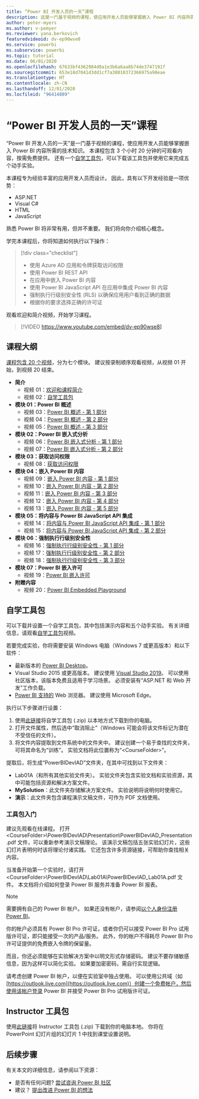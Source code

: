 ```yaml
---
title: “Power BI 开发人员的一天”课程
description: 这是一门基于视频的课程，使应用开发人员能够掌握嵌入 Power BI 内容所需的技术知识。
author: peter-myers
ms.author: v-pemyer
ms.reviewer: yana.berkovich
featuredvideoid: dv-ep90wse8
ms.service: powerbi
ms.subservice: powerbi
ms.topic: tutorial
ms.date: 06/01/2020
ms.openlocfilehash: 67633bf4362984d0a1e3b6a6aa8b74de3747191f
ms.sourcegitcommit: 653e18d7041d3dd1cf7a38010372366975a98eae
ms.translationtype: HT
ms.contentlocale: zh-CN
ms.lasthandoff: 12/01/2020
ms.locfileid: "96414889"
---
```

# <a name="power-bi-developer-in-a-day-course"></a>“Power BI 开发人员的一天”课程

“Power BI 开发人员的一天”是一门基于视频的课程，使应用开发人员能够掌握嵌入 Power BI 内容所需的技术知识。 本课程包含 3 个小时 20 分钟的可观看内容，按需免费提供。 还有一个[自学工具包](#self-study-kit)，可以下载该工具包并使用它来完成五个动手实验。

本课程专为经验丰富的应用开发人员而设计。 因此，具有以下开发经验是一项优势：

- ASP.NET
- Visual C#
- HTML
- JavaScript

熟悉 Power BI 将非常有用，但并不重要。 我们将向你介绍核心概念。

学完本课程后，你将知道如何执行以下操作：

> [!div class="checklist"]
> - 使用 Azure AD 应用和令牌获取访问权限
> - 使用 Power BI REST API
> - 在应用中嵌入 Power BI 内容
> - 使用 Power BI JavaScript API 在应用中集成 Power BI 内容
> - 强制执行行级别安全性 (RLS) 以确保应用用户看到正确的数据
> - 根据你的要求选择正确的许可证

观看欢迎和简介视频，开始学习课程。

> [!VIDEO https://www.youtube.com/embed/dv-ep90wse8]

## <a name="course-outline"></a>课程大纲

[课程包含 20 个视频](https://www.youtube.com/playlist?list=PL1N57mwBHtN1AGWHnJMhtvJCIG_IlC07D)，分为七个模块。 建议按录制顺序观看视频，从视频 01 开始，到视频 20 结束。

- **简介**
  - 视频 01：[欢迎和课程简介](https://www.youtube.com/watch?v=dv-ep90wse8&list=PL1N57mwBHtN1AGWHnJMhtvJCIG_IlC07D)
  - 视频 02：[自学工具包](https://www.youtube.com/watch?v=X0P9Mdqx7sY&list=PL1N57mwBHtN1AGWHnJMhtvJCIG_IlC07D)
- **模块 01：Power BI 概述**
  - 视频 03：[Power BI 概述 - 第 1 部分](https://www.youtube.com/watch?v=LD3RlDdRi-0&list=PL1N57mwBHtN1AGWHnJMhtvJCIG_IlC07D)
  - 视频 04：[Power BI 概述 - 第 2 部分](https://www.youtube.com/watch?v=jmHXlHI5hn0&list=PL1N57mwBHtN1AGWHnJMhtvJCIG_IlC07D)
  - 视频 05：[Power BI 概述 - 第 3 部分](https://www.youtube.com/watch?v=uujSR_7cfL4&list=PL1N57mwBHtN1AGWHnJMhtvJCIG_IlC07D)
- **模块 02：Power BI 嵌入式分析**
  - 视频 06：[Power BI 嵌入式分析 - 第 1 部分](https://www.youtube.com/watch?v=2QBnfUwnuMk&list=PL1N57mwBHtN1AGWHnJMhtvJCIG_IlC07D)
  - 视频 07：[Power BI 嵌入式分析 - 第 2 部分](https://www.youtube.com/watch?v=7Jda5x7Qe7Q&list=PL1N57mwBHtN1AGWHnJMhtvJCIG_IlC07D)
- **模块 03：获取访问权限**
  - 视频 08：[获取访问权限](https://www.youtube.com/watch?v=3dYCMTsDT3c&list=PL1N57mwBHtN1AGWHnJMhtvJCIG_IlC07D)
- **模块 04：嵌入 Power BI 内容**
  - 视频 09：[嵌入 Power BI 内容 - 第 1 部分](https://www.youtube.com/watch?v=caKS8PQJnyo&list=PL1N57mwBHtN1AGWHnJMhtvJCIG_IlC07D)
  - 视频 10：[嵌入 Power BI 内容 - 第 2 部分](https://www.youtube.com/watch?v=XbYt8ZX3q9k&list=PL1N57mwBHtN1AGWHnJMhtvJCIG_IlC07D)
  - 视频 11：[嵌入 Power BI 内容 - 第 3 部分](https://www.youtube.com/watch?v=mXmFrHuYVh8&list=PL1N57mwBHtN1AGWHnJMhtvJCIG_IlC07D)
  - 视频 12：[嵌入 Power BI 内容 - 第 4 部分](https://www.youtube.com/watch?v=9YNm90K8FhA&list=PL1N57mwBHtN1AGWHnJMhtvJCIG_IlC07D)
  - 视频 13：[嵌入 Power BI 内容 - 第 5 部分](https://www.youtube.com/watch?v=hnZ7IWHrMFU&list=PL1N57mwBHtN1AGWHnJMhtvJCIG_IlC07D)
- **模块 05：将内容与 Power BI JavaScript API 集成**
  - 视频 14：[将内容与 Power BI JavaScript API 集成 - 第 1 部分](https://www.youtube.com/watch?v=wmeEEHQmQqw&list=PL1N57mwBHtN1AGWHnJMhtvJCIG_IlC07D)
  - 视频 15：[将内容与 Power BI JavaScript API 集成 - 第 2 部分](https://www.youtube.com/watch?v=TSEjZl0dGfM&list=PL1N57mwBHtN1AGWHnJMhtvJCIG_IlC07D)
- **模块 06：强制执行行级别安全性**
  - 视频 16：[强制执行行级别安全性 - 第 1 部分](https://www.youtube.com/watch?v=8O4hzGI8FFg&list=PL1N57mwBHtN1AGWHnJMhtvJCIG_IlC07D)
  - 视频 17：[强制执行行级别安全性 - 第 2 部分](https://www.youtube.com/watch?v=8mxg8LtLx4I&list=PL1N57mwBHtN1AGWHnJMhtvJCIG_IlC07D)
  - 视频 18：[强制执行行级别安全性 - 第 3 部分](https://www.youtube.com/watch?v=OdgtbIIM9pk&list=PL1N57mwBHtN1AGWHnJMhtvJCIG_IlC07D)
- **模块 07：Power BI 嵌入许可**
  - 视频 19：[Power BI 嵌入许可](https://www.youtube.com/watch?v=ipmip6ARnks&list=PL1N57mwBHtN1AGWHnJMhtvJCIG_IlC07D)
- **附赠内容**
  - 视频 20：[Power BI Embedded Playground](https://www.youtube.com/watch?v=U3qeQRwWhRc&list=PL1N57mwBHtN1AGWHnJMhtvJCIG_IlC07D)

## <a name="self-study-kit"></a>自学工具包

可以下载并设置一个自学工具包，其中包括演示内容和五个动手实验。 有关详细信息，请观看[自学工具包](https://www.youtube.com/watch?v=X0P9Mdqx7sY)视频。

若要完成实验，你将需要安装 Windows 电脑（Windows 7 或更高版本）和以下软件：

- 最新版本的 [Power BI Desktop](../fundamentals/desktop-get-the-desktop.md)。
- Visual Studio 2015 或更高版本。 建议使用 [Visual Studio 2019](https://visualstudio.microsoft.com/downloads/)。 可以使用社区版本，该版本免费且适用于学习场景。 必须安装有“ASP.NET 和 Web 开发”工作负载。
- [Power BI 支持的](../fundamentals/power-bi-browsers.md) Web 浏览器。 建议使用 Microsoft Edge。

执行以下步骤进行设置：

1. 使用[此链接](https://aka.ms/deviad-student)将自学工具包 (.zip) 以本地方式下载到你的电脑。
1. 打开文件属性，然后选中“取消阻止”（Windows 可能会将该文件标记为潜在不受信任的文件）。
1. 将文件内容提取到文件系统中的文件夹中。 建议创建一个易于查找的文件夹，可将其命名为“训练”。 实验文档将此位置称为“&lt;CourseFolder&gt;”。

提取后，将生成“PowerBIDevIAD”文件夹，在其中可找到以下文件夹：

- Lab01A（和所有其他实验文件夹）。 实验文件夹包含实验文档和实验资源，其中可能包括资源和解决方案文件。
- **MySolution**：此文件夹存储解决方案文件。 实验说明将说明何时使用它。
- **演示**：此文件夹包含课程演示文稿文件，可作为 PDF 文档使用。

### <a name="get-started-with-the-kit"></a>工具包入门

建议先观看在线课程。 打开 &lt;CourseFolder&gt;\PowerBIDevIAD\Presentation\PowerBIDevIAD_Presentation.pdf 文件，可以重新参考演示文稿理论。 该演示文稿包括五张实验幻灯片，这些幻灯片表明何时该将理论付诸实践。 它还包含许多资源链接，可帮助你查找相关内容。

当准备开始第一个实验时，请打开 &lt;CourseFolder&gt;\PowerBIDevIAD\Lab01A\PowerBIDevIAD_Lab01A.pdf 文件。 本文档将介绍如何登录 Power BI 服务并准备 Power BI 报表。

> [!NOTE]
> 需要拥有自己的 Power BI 帐户。 如果还没有帐户，请参阅[以个人身份注册 Power BI](../fundamentals/service-self-service-signup-for-power-bi.md)。
>
> 你的帐户必须具有 Power BI Pro 许可证，或者你仍可以接受 Power BI Pro 试用版许可证，即只能接受一次的产品/服务。 此外，你的帐户不得耗尽 Power BI Pro 许可证提供的免费嵌入令牌的保留量。
>
> 而且，你还必须能够在实验解决方案中以明文形式存储密码。 建议不要存储敏感信息，因为这样可以简化实验。 如果要加密密码，需自行实现逻辑。
>
> 请考虑创建 Power BI 帐户，以便在实验室中独占使用。 可以使用公共域（如 [https://outlook.live.com](https://outlook.live.com)）创建一个免费帐户，然后使用该帐户登录 Power BI 并接受 Power BI Pro 试用版许可证。

## <a name="instructor-kit"></a>Instructor 工具包

使用[此链接](https://aka.ms/deviad-instructor)将 Instructor 工具包 (.zip) 下载到你的电脑本地。 你将在 PowerPoint 幻灯片组的幻灯片 1 中找到课堂设置说明。

## <a name="next-steps"></a>后续步骤

有关本文的详细信息，请参阅以下资源：

- 是否有任何问题? [尝试咨询 Power BI 社区](https://community.powerbi.com/)
- 建议？ [提出改进 Power BI 的想法](https://ideas.powerbi.com/)